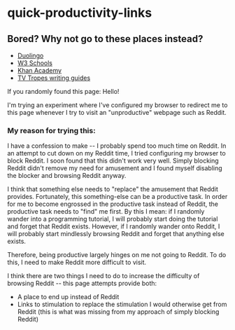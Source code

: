 # quick-productivity-links

## Bored? Why not go to these places instead?

- [Duolingo](https://duolingo.com/)
- [W3 Schools](https://www.w3schools.com/)
- [Khan Academy](https://www.khanacademy.org/)
- [TV Tropes writing guides](https://tvtropes.org/pmwiki/pmwiki.php/SoYouWantTo/SeeTheIndex)

If you randomly found this page: Hello! 

I'm trying an experiment where I've configured my browser to redirect me to this page whenever I try to visit an "unproductive" webpage such as Reddit.

### My reason for trying this: 

I have a confession to make -- I probably spend too much time on Reddit. In an attempt to cut down on my Reddit time, I tried configuring my browser to block Reddit. I soon found that this didn't work very well. Simply blocking Reddit didn't remove my need for amusement and I found myself disabling the blocker and browsing Reddit anyway.

I think that something else needs to "replace" the amusement that Reddit provides. Fortunately, this something-else can be a productive task. In order for me to become engrossed in the productive task instead of Reddit, the productive task needs to "find" me first. By this I mean: if I randomly wander into a programming tutorial, I will probably start doing the tutorial and forget that Reddit exists. However, if I randomly wander onto Reddit, I will probably start mindlessly browsing Reddit and forget that anything else exists.

Therefore, being productive largely hinges on me not going to Reddit. To do this, I need to make Reddit more difficult to visit.

I think there are two things I need to do to increase the difficulty of browsing Reddit -- this page attempts provide both:
- A place to end up instead of Reddit
- Links to stimulation to replace the stimulation I would otherwise get from Reddit (this is what was missing from my approach of simply blocking Reddit)
